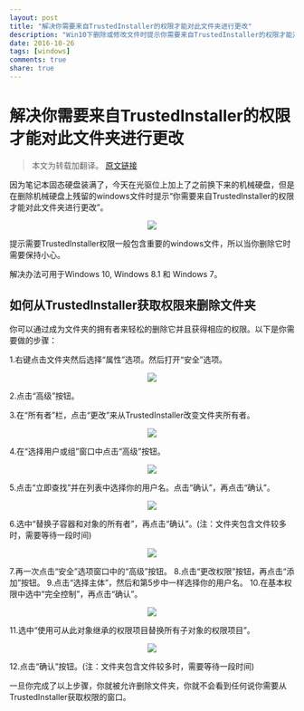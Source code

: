 ```yaml
---
layout: post
title: "解决你需要来自TrustedInstaller的权限才能对此文件夹进行更改"
description: "Win10下删除或修改文件时提示你需要来自TrustedInstaller的权限才能对此文件夹进行更改"
date: 2016-10-26
tags: [windows]
comments: true
share: true
---
```


# 解决你需要来自TrustedInstaller的权限才能对此文件夹进行更改

> 本文为转载加翻译。
> [原文链接](http://fixpcnyc.com/you-require-permission-from-trustedinstaller-to-make-changes-to-this-folder-fixed/)

因为笔记本固态硬盘装满了，今天在光驱位上加上了之前换下来的机械硬盘，但是在删除机械硬盘上残留的windows文件时提示“你需要来自TrustedInstaller的权限才能对此文件夹进行更改”。

<div align="center">
  <img src="http://i.imgur.com/MvEN50q.png" class="img-no-border-radius"/>
</div>

提示需要TrustedInstaller权限一般包含重要的windows文件，所以当你删除它时需要保持小心。

解决办法可用于Windows 10, Windows 8.1 和 Windows 7。

## 如何从TrustedInstaller获取权限来删除文件夹

你可以通过成为文件夹的拥有者来轻松的删除它并且获得相应的权限。以下是你需要做的步骤：

1.右键点击文件夹然后选择“属性”选项。然后打开“安全”选项。

<div align="center">
  <img src="http://fixpcnyc.com/wp-content/uploads/folder-security-settings.png" class="img-no-border-radius"/>
</div>

2.点击“高级”按钮。

3.在“所有者”栏，点击“更改”来从TrustedInstaller改变文件夹所有者。

<div align="center">
  <img src="http://fixpcnyc.com/wp-content/uploads/change-folder-owner.png" class="img-no-border-radius"/>
</div>

4.在“选择用户或组”窗口中点击“高级”按钮。

<div align="center">
  <img src="http://fixpcnyc.com/wp-content/uploads/advanced-settings-user.png" class="img-no-border-radius"/>
</div>

5.点击“立即查找”并在列表中选择你的用户名。点击“确认”，再点击“确认”。

<div align="center">
  <img src="http://fixpcnyc.com/wp-content/uploads/select-user-or-group.png" class="img-no-border-radius"/>
</div>

6.选中“替换子容器和对象的所有者”，再点击“确认”。(注：文件夹包含文件较多时，需要等待一段时间)

<div align="center">
  <img src="http://fixpcnyc.com/wp-content/uploads/apply-folder-owner.png" class="img-no-border-radius"/>
</div>

7.再一次点击“安全”选项窗口中的“高级”按钮。
8.点击“更改权限”按钮，再点击“添加”按钮。
9.点击“选择主体”，然后和第5步中一样选择你的用户名。
10.在基本权限中选中“完全控制”，再点击“确认”。

<div align="center">
  <img src="http://fixpcnyc.com/wp-content/uploads/set-full-folder-access-user.png" class="img-no-border-radius"/>
</div>

11.选中“使用可从此对象继承的权限项目替换所有子对象的权限项目”。

<div align="center">
  <img src="http://fixpcnyc.com/wp-content/uploads/change-folder-permissions.png" class="img-no-border-radius"/>
</div>

12.点击“确认”按钮。(注：文件夹包含文件较多时，需要等待一段时间)

一旦你完成了以上步骤，你就被允许删除文件夹，你就不会看到任何说你需要从TrustedInstaller获取权限的窗口。
